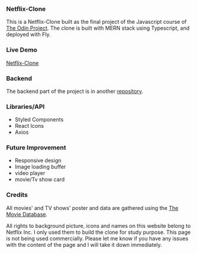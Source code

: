 ### Netflix-Clone
This is a Netflix-Clone built as the final project of the Javascript course of [The Odin Project](https://www.theodinproject.com/). The clone is built with MERN stack using Typescript, and deployed with Fly.

### Live Demo
[Netflix-Clone](https://ty-netflix-clone.fly.dev/)

### Backend
The backend part of the project is in another [repository](https://github.com/tymc47/netflix-clone-backend).

### Libraries/API
- Styled Components
- React Icons
- Axios

### Future Improvement
- Responsive design
- Image loading buffer
- video player
- movie/Tv show card

### Credits
All movies' and TV shows' poster and data are gathered using the [The Movie Database](https://developers.themoviedb.org/4/getting-started).

All rights to background picture, icons and names on this website belong to Netflix Inc. I only used them to build the clone for study purpose. This page is not being used commercially. Please let me know if you have any issues with the content of the page and I will take it down immediately.